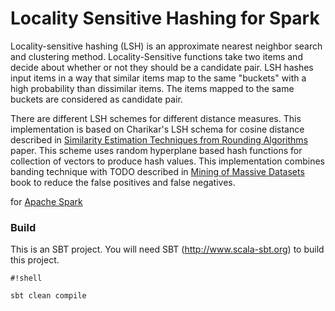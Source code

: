# Locality Sensitive Hashing for Spark #

Locality-sensitive hashing (LSH) is an approximate nearest neighbor search and clustering method. Locality-Sensitive functions take two items and decide about whether or not they should be a candidate pair. LSH hashes input items in a way that similar items map to the same "buckets" with a high probability than dissimilar items. The items mapped to the same buckets are considered as candidate pair. 

There are different LSH schemes for different distance measures. This implementation is based on Charikar's LSH schema for cosine distance described in [Similarity Estimation Techniques from Rounding Algorithms](http://www.cs.princeton.edu/courses/archive/spr04/cos598B/bib/CharikarEstim.pdf) paper. This scheme uses random hyperplane based hash functions for collection of vectors to produce hash values. This implementation combines banding technique with TODO described in [Mining of Massive Datasets](http://mmds.org) book to reduce the false positives and false negatives.

for [Apache Spark](https://spark.apache.org) 

### Build ###

This is an SBT project. You will need SBT (http://www.scala-sbt.org) to build this project. 
```
#!shell

sbt clean compile
```
